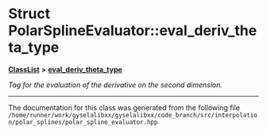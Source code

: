 

# Struct PolarSplineEvaluator::eval\_deriv\_theta\_type



[**ClassList**](annotated.md) **>** [**eval\_deriv\_theta\_type**](structPolarSplineEvaluator_1_1eval__deriv__theta__type.md)



_Tag for the evaluation of the derivative on the second dimension._ 



































































------------------------------
The documentation for this class was generated from the following file `/home/runner/work/gyselalibxx/gyselalibxx/code_branch/src/interpolation/polar_splines/polar_spline_evaluator.hpp`

